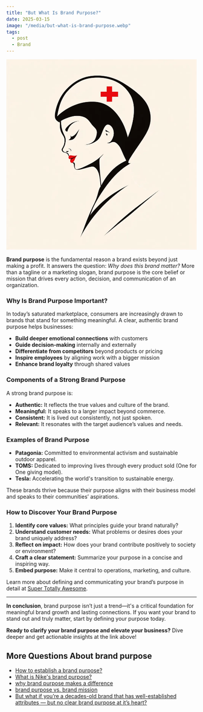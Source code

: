 ```yaml
---
title: "But What Is Brand Purpose?"
date: 2025-03-15
image: "/media/but-what-is-brand-purpose.webp"
tags:
  - post
  - Brand
---
```


![But What Is Brand Purpose?](/media/but-what-is-brand-purpose.webp)

**Brand purpose** is the fundamental reason a brand exists beyond just making a profit. It answers the question: *Why does this brand matter?* More than a tagline or a marketing slogan, brand purpose is the core belief or mission that drives every action, decision, and communication of an organization.

### Why Is Brand Purpose Important?

In today’s saturated marketplace, consumers are increasingly drawn to brands that stand for something meaningful. A clear, authentic brand purpose helps businesses: 

- **Build deeper emotional connections** with customers
- **Guide decision-making** internally and externally
- **Differentiate from competitors** beyond products or pricing
- **Inspire employees** by aligning work with a bigger mission
- **Enhance brand loyalty** through shared values

### Components of a Strong Brand Purpose

A strong brand purpose is:

- **Authentic:** It reflects the true values and culture of the brand.
- **Meaningful:** It speaks to a larger impact beyond commerce.
- **Consistent:** It is lived out consistently, not just spoken.
- **Relevant:** It resonates with the target audience’s values and needs.

### Examples of Brand Purpose

- **Patagonia:** Committed to environmental activism and sustainable outdoor apparel.
- **TOMS:** Dedicated to improving lives through every product sold (One for One giving model).
- **Tesla:** Accelerating the world's transition to sustainable energy.

These brands thrive because their purpose aligns with their business model and speaks to their communities’ aspirations.

### How to Discover Your Brand Purpose

1. **Identify core values:** What principles guide your brand naturally?
2. **Understand customer needs:** What problems or desires does your brand uniquely address?
3. **Reflect on impact:** How does your brand contribute positively to society or environment?
4. **Craft a clear statement:** Summarize your purpose in a concise and inspiring way.
5. **Embed purpose:** Make it central to operations, marketing, and culture.

Learn more about defining and communicating your brand’s purpose in detail at [Super Totally Awesome](https://supertotallyawesome.com/posts/brand-purpose).

---

**In conclusion**, brand purpose isn’t just a trend—it's a critical foundation for meaningful brand growth and lasting connections. If you want your brand to stand out and truly matter, start by defining your purpose today.

**Ready to clarify your brand purpose and elevate your business?** Dive deeper and get actionable insights at the link above!

## More Questions About brand purpose

- [How to establish a brand purpose?](/posts/how-to-establish-a-brand-purpose)
- [What is Nike's brand purpose?](/posts/what-is-nike-s-brand-purpose)
- [why brand purpose makes a difference](/posts/why-brand-purpose-makes-a-difference)
- [brand purpose vs. brand mission](/posts/brand-purpose-vs-brand-mission)
- [But what if you’re a decades-old brand that has well-established attributes — but no clear brand purpose at it’s heart?](/posts/but-what-if-you-re-a-decades-old-brand-that-has-we)
